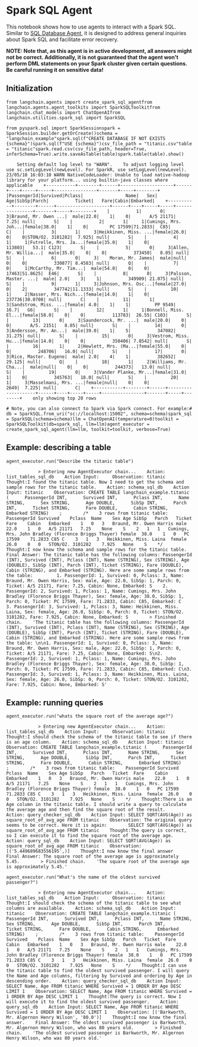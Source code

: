 Spark SQL Agent
===============

This notebook shows how to use agents to interact with a Spark SQL. Similar to [SQL Database Agent](https://python.langchain.com/en/latest/modules/agents/toolkits/examples/sql_database.html), it is designed to address general inquiries about Spark SQL and facilitate error recovery.

**NOTE: Note that, as this agent is in active development, all answers might not be correct. Additionally, it is not guaranteed that the agent won't perform DML statements on your Spark cluster given certain questions. Be careful running it on sensitive data!**

Initialization[](#initialization "Direct link to Initialization")
------------------------------------------------------------------

    from langchain.agents import create_spark_sql_agentfrom langchain.agents.agent_toolkits import SparkSQLToolkitfrom langchain.chat_models import ChatOpenAIfrom langchain.utilities.spark_sql import SparkSQL

    from pyspark.sql import SparkSessionspark = SparkSession.builder.getOrCreate()schema = "langchain_example"spark.sql(f"CREATE DATABASE IF NOT EXISTS {schema}")spark.sql(f"USE {schema}")csv_file_path = "titanic.csv"table = "titanic"spark.read.csv(csv_file_path, header=True, inferSchema=True).write.saveAsTable(table)spark.table(table).show()

        Setting default log level to "WARN".    To adjust logging level use sc.setLogLevel(newLevel). For SparkR, use setLogLevel(newLevel).    23/05/18 16:03:10 WARN NativeCodeLoader: Unable to load native-hadoop library for your platform... using builtin-java classes where applicable    +-----------+--------+------+--------------------+------+----+-----+-----+----------------+-------+-----+--------+    |PassengerId|Survived|Pclass|                Name|   Sex| Age|SibSp|Parch|          Ticket|   Fare|Cabin|Embarked|    +-----------+--------+------+--------------------+------+----+-----+-----+----------------+-------+-----+--------+    |          1|       0|     3|Braund, Mr. Owen ...|  male|22.0|    1|    0|       A/5 21171|   7.25| null|       S|    |          2|       1|     1|Cumings, Mrs. Joh...|female|38.0|    1|    0|        PC 17599|71.2833|  C85|       C|    |          3|       1|     3|Heikkinen, Miss. ...|female|26.0|    0|    0|STON/O2. 3101282|  7.925| null|       S|    |          4|       1|     1|Futrelle, Mrs. Ja...|female|35.0|    1|    0|          113803|   53.1| C123|       S|    |          5|       0|     3|Allen, Mr. Willia...|  male|35.0|    0|    0|          373450|   8.05| null|       S|    |          6|       0|     3|    Moran, Mr. James|  male|null|    0|    0|          330877| 8.4583| null|       Q|    |          7|       0|     1|McCarthy, Mr. Tim...|  male|54.0|    0|    0|           17463|51.8625|  E46|       S|    |          8|       0|     3|Palsson, Master. ...|  male| 2.0|    3|    1|          349909| 21.075| null|       S|    |          9|       1|     3|Johnson, Mrs. Osc...|female|27.0|    0|    2|          347742|11.1333| null|       S|    |         10|       1|     2|Nasser, Mrs. Nich...|female|14.0|    1|    0|          237736|30.0708| null|       C|    |         11|       1|     3|Sandstrom, Miss. ...|female| 4.0|    1|    1|         PP 9549|   16.7|   G6|       S|    |         12|       1|     1|Bonnell, Miss. El...|female|58.0|    0|    0|          113783|  26.55| C103|       S|    |         13|       0|     3|Saundercock, Mr. ...|  male|20.0|    0|    0|       A/5. 2151|   8.05| null|       S|    |         14|       0|     3|Andersson, Mr. An...|  male|39.0|    1|    5|          347082| 31.275| null|       S|    |         15|       0|     3|Vestrom, Miss. Hu...|female|14.0|    0|    0|          350406| 7.8542| null|       S|    |         16|       1|     2|Hewlett, Mrs. (Ma...|female|55.0|    0|    0|          248706|   16.0| null|       S|    |         17|       0|     3|Rice, Master. Eugene|  male| 2.0|    4|    1|          382652| 29.125| null|       Q|    |         18|       1|     2|Williams, Mr. Cha...|  male|null|    0|    0|          244373|   13.0| null|       S|    |         19|       0|     3|Vander Planke, Mr...|female|31.0|    1|    0|          345763|   18.0| null|       S|    |         20|       1|     3|Masselmani, Mrs. ...|female|null|    0|    0|            2649|  7.225| null|       C|    +-----------+--------+------+--------------------+------+----+-----+-----+----------------+-------+-----+--------+    only showing top 20 rows    

    # Note, you can also connect to Spark via Spark connect. For example:# db = SparkSQL.from_uri("sc://localhost:15002", schema=schema)spark_sql = SparkSQL(schema=schema)llm = ChatOpenAI(temperature=0)toolkit = SparkSQLToolkit(db=spark_sql, llm=llm)agent_executor = create_spark_sql_agent(llm=llm, toolkit=toolkit, verbose=True)

Example: describing a table[](#example-describing-a-table "Direct link to Example: describing a table")
--------------------------------------------------------------------------------------------------------

    agent_executor.run("Describe the titanic table")

                > Entering new AgentExecutor chain...    Action: list_tables_sql_db    Action Input:     Observation: titanic    Thought:I found the titanic table. Now I need to get the schema and sample rows for the titanic table.    Action: schema_sql_db    Action Input: titanic    Observation: CREATE TABLE langchain_example.titanic (      PassengerId INT,      Survived INT,      Pclass INT,      Name STRING,      Sex STRING,      Age DOUBLE,      SibSp INT,      Parch INT,      Ticket STRING,      Fare DOUBLE,      Cabin STRING,      Embarked STRING)    ;        /*    3 rows from titanic table:    PassengerId Survived    Pclass  Name    Sex Age SibSp   Parch   Ticket  Fare    Cabin   Embarked    1   0   3   Braund, Mr. Owen Harris male    22.0    1   0   A/5 21171   7.25    None    S    2   1   1   Cumings, Mrs. John Bradley (Florence Briggs Thayer) female  38.0    1   0   PC 17599    71.2833 C85 C    3   1   3   Heikkinen, Miss. Laina  female  26.0    0   0   STON/O2. 3101282    7.925   None    S    */    Thought:I now know the schema and sample rows for the titanic table.    Final Answer: The titanic table has the following columns: PassengerId (INT), Survived (INT), Pclass (INT), Name (STRING), Sex (STRING), Age (DOUBLE), SibSp (INT), Parch (INT), Ticket (STRING), Fare (DOUBLE), Cabin (STRING), and Embarked (STRING). Here are some sample rows from the table:         1. PassengerId: 1, Survived: 0, Pclass: 3, Name: Braund, Mr. Owen Harris, Sex: male, Age: 22.0, SibSp: 1, Parch: 0, Ticket: A/5 21171, Fare: 7.25, Cabin: None, Embarked: S    2. PassengerId: 2, Survived: 1, Pclass: 1, Name: Cumings, Mrs. John Bradley (Florence Briggs Thayer), Sex: female, Age: 38.0, SibSp: 1, Parch: 0, Ticket: PC 17599, Fare: 71.2833, Cabin: C85, Embarked: C    3. PassengerId: 3, Survived: 1, Pclass: 3, Name: Heikkinen, Miss. Laina, Sex: female, Age: 26.0, SibSp: 0, Parch: 0, Ticket: STON/O2. 3101282, Fare: 7.925, Cabin: None, Embarked: S        > Finished chain.    'The titanic table has the following columns: PassengerId (INT), Survived (INT), Pclass (INT), Name (STRING), Sex (STRING), Age (DOUBLE), SibSp (INT), Parch (INT), Ticket (STRING), Fare (DOUBLE), Cabin (STRING), and Embarked (STRING). Here are some sample rows from the table: \n\n1. PassengerId: 1, Survived: 0, Pclass: 3, Name: Braund, Mr. Owen Harris, Sex: male, Age: 22.0, SibSp: 1, Parch: 0, Ticket: A/5 21171, Fare: 7.25, Cabin: None, Embarked: S\n2. PassengerId: 2, Survived: 1, Pclass: 1, Name: Cumings, Mrs. John Bradley (Florence Briggs Thayer), Sex: female, Age: 38.0, SibSp: 1, Parch: 0, Ticket: PC 17599, Fare: 71.2833, Cabin: C85, Embarked: C\n3. PassengerId: 3, Survived: 1, Pclass: 3, Name: Heikkinen, Miss. Laina, Sex: female, Age: 26.0, SibSp: 0, Parch: 0, Ticket: STON/O2. 3101282, Fare: 7.925, Cabin: None, Embarked: S'

Example: running queries[](#example-running-queries "Direct link to Example: running queries")
-----------------------------------------------------------------------------------------------

    agent_executor.run("whats the square root of the average age?")

                > Entering new AgentExecutor chain...    Action: list_tables_sql_db    Action Input:     Observation: titanic    Thought:I should check the schema of the titanic table to see if there is an age column.    Action: schema_sql_db    Action Input: titanic    Observation: CREATE TABLE langchain_example.titanic (      PassengerId INT,      Survived INT,      Pclass INT,      Name STRING,      Sex STRING,      Age DOUBLE,      SibSp INT,      Parch INT,      Ticket STRING,      Fare DOUBLE,      Cabin STRING,      Embarked STRING)    ;        /*    3 rows from titanic table:    PassengerId Survived    Pclass  Name    Sex Age SibSp   Parch   Ticket  Fare    Cabin   Embarked    1   0   3   Braund, Mr. Owen Harris male    22.0    1   0   A/5 21171   7.25    None    S    2   1   1   Cumings, Mrs. John Bradley (Florence Briggs Thayer) female  38.0    1   0   PC 17599    71.2833 C85 C    3   1   3   Heikkinen, Miss. Laina  female  26.0    0   0   STON/O2. 3101282    7.925   None    S    */    Thought:There is an Age column in the titanic table. I should write a query to calculate the average age and then find the square root of the result.    Action: query_checker_sql_db    Action Input: SELECT SQRT(AVG(Age)) as square_root_of_avg_age FROM titanic    Observation: The original query seems to be correct. Here it is again:        SELECT SQRT(AVG(Age)) as square_root_of_avg_age FROM titanic    Thought:The query is correct, so I can execute it to find the square root of the average age.    Action: query_sql_db    Action Input: SELECT SQRT(AVG(Age)) as square_root_of_avg_age FROM titanic    Observation: [('5.449689683556195',)]    Thought:I now know the final answer    Final Answer: The square root of the average age is approximately 5.45.        > Finished chain.    'The square root of the average age is approximately 5.45.'

    agent_executor.run("What's the name of the oldest survived passenger?")

                > Entering new AgentExecutor chain...    Action: list_tables_sql_db    Action Input:     Observation: titanic    Thought:I should check the schema of the titanic table to see what columns are available.    Action: schema_sql_db    Action Input: titanic    Observation: CREATE TABLE langchain_example.titanic (      PassengerId INT,      Survived INT,      Pclass INT,      Name STRING,      Sex STRING,      Age DOUBLE,      SibSp INT,      Parch INT,      Ticket STRING,      Fare DOUBLE,      Cabin STRING,      Embarked STRING)    ;        /*    3 rows from titanic table:    PassengerId Survived    Pclass  Name    Sex Age SibSp   Parch   Ticket  Fare    Cabin   Embarked    1   0   3   Braund, Mr. Owen Harris male    22.0    1   0   A/5 21171   7.25    None    S    2   1   1   Cumings, Mrs. John Bradley (Florence Briggs Thayer) female  38.0    1   0   PC 17599    71.2833 C85 C    3   1   3   Heikkinen, Miss. Laina  female  26.0    0   0   STON/O2. 3101282    7.925   None    S    */    Thought:I can use the titanic table to find the oldest survived passenger. I will query the Name and Age columns, filtering by Survived and ordering by Age in descending order.    Action: query_checker_sql_db    Action Input: SELECT Name, Age FROM titanic WHERE Survived = 1 ORDER BY Age DESC LIMIT 1    Observation: SELECT Name, Age FROM titanic WHERE Survived = 1 ORDER BY Age DESC LIMIT 1    Thought:The query is correct. Now I will execute it to find the oldest survived passenger.    Action: query_sql_db    Action Input: SELECT Name, Age FROM titanic WHERE Survived = 1 ORDER BY Age DESC LIMIT 1    Observation: [('Barkworth, Mr. Algernon Henry Wilson', '80.0')]    Thought:I now know the final answer.    Final Answer: The oldest survived passenger is Barkworth, Mr. Algernon Henry Wilson, who was 80 years old.        > Finished chain.    'The oldest survived passenger is Barkworth, Mr. Algernon Henry Wilson, who was 80 years old.'